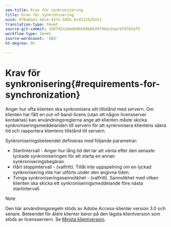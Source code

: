 ```yaml
---
seo-title: Krav för synkronisering
title: Krav för synkronisering
uuid: 976a0ae1-bece-437e-b95b-6cd222525d13
translation-type: tm+mt
source-git-commit: 1b9792a10ad606b99b6639799ac2aacb707b2af5
workflow-type: tm+mt
source-wordcount: '163'
ht-degree: 0%

---
```



# Krav för synkronisering{#requirements-for-synchronization}

Anger hur ofta klienten ska synkronisera sitt tillstånd med servern. Om klienten har fått en out-of-band-licens (utan att någon licensserver kontaktas) kan användningsreglerna ange att klienten måste skicka synkroniseringsmeddelanden till servern för att synkronisera klientens säkra tid och rapportera klientens tillstånd till servern.

Synkroniseringsbeteendet definieras med följande parametrar:

* Startintervall - Anger hur lång tid det tar att vänta efter den senaste lyckade synkroniseringen för att starta en annan synkroniseringsbegäran.
* Hårt stoppintervall - (valfritt). Tillåt inte uppspelning om en lyckad synkronisering inte har utförts under den angivna tiden.
* Tvinga synkroniseringssannolikhet - (valfritt). Sannolikhet med vilken klienten ska skicka ett synkroniseringsmeddelande före nästa startintervall.

>[!NOTE]
>
>Den här användningsregeln stöds av Adobe Access-klienter version 3.0 och senare. Beteendet för äldre klienter beror på den lägsta klientversion som stöds av licensservern. Se [Minsta klientversion](../../../aaxs-protecting-content/content-implementing-the-license-server/content-handling-license-reqs/content-minimum-client-version.md).

